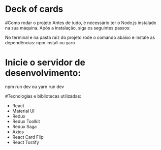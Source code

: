 # Deck of cards

#Como rodar o projeto
Antes de tudo, é necessário ter o Node.js instalado na sua máquina. Após a instalação, siga os seguintes passos:

No terminal e na pasta raiz do projeto rode o comando abaixo e instale as dependências:
npm install ou yarn

# Inicie o servidor de desenvolvimento:
npm run dev ou yarn run dev

#Tecnologias e bibliotecas utilizadas:
- React
- Material UI
- Redux
- Redux Toolkit
- Redux Saga
- Axios
- React Card Flip
- React Tostify






